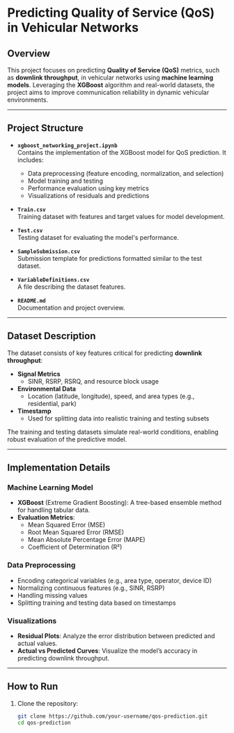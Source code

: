 

# Predicting Quality of Service (QoS) in Vehicular Networks

## Overview
This project focuses on predicting **Quality of Service (QoS)** metrics, such as **downlink throughput**, in vehicular networks using **machine learning models**. Leveraging the **XGBoost** algorithm and real-world datasets, the project aims to improve communication reliability in dynamic vehicular environments.

---

## Project Structure

- **`xgboost_networking_project.ipynb`**  
   Contains the implementation of the XGBoost model for QoS prediction. It includes:
   - Data preprocessing (feature encoding, normalization, and selection)
   - Model training and testing
   - Performance evaluation using key metrics
   - Visualizations of residuals and predictions

- **`Train.csv`**  
   Training dataset with features and target values for model development.

- **`Test.csv`**  
   Testing dataset for evaluating the model's performance.

- **`SampleSubmission.csv`**  
   Submission template for predictions formatted similar to the test dataset.

- **`VariableDefinitions.csv`**  
   A file describing the dataset features.

- **`README.md`**  
   Documentation and project overview.

---

## Dataset Description

The dataset consists of key features critical for predicting **downlink throughput**:
- **Signal Metrics**  
   - SINR, RSRP, RSRQ, and resource block usage  
- **Environmental Data**  
   - Location (latitude, longitude), speed, and area types (e.g., residential, park)  
- **Timestamp**  
   - Used for splitting data into realistic training and testing subsets  

The training and testing datasets simulate real-world conditions, enabling robust evaluation of the predictive model.

---

## Implementation Details

### Machine Learning Model
- **XGBoost** (Extreme Gradient Boosting): A tree-based ensemble method for handling tabular data.
- **Evaluation Metrics**:  
  - Mean Squared Error (MSE)  
  - Root Mean Squared Error (RMSE)  
  - Mean Absolute Percentage Error (MAPE)  
  - Coefficient of Determination (R²)  

### Data Preprocessing
- Encoding categorical variables (e.g., area type, operator, device ID)  
- Normalizing continuous features (e.g., SINR, RSRP)  
- Handling missing values  
- Splitting training and testing data based on timestamps  

### Visualizations
- **Residual Plots**: Analyze the error distribution between predicted and actual values.  
- **Actual vs Predicted Curves**: Visualize the model’s accuracy in predicting downlink throughput.  

---

## How to Run

1. Clone the repository:  
   ```bash
   git clone https://github.com/your-username/qos-prediction.git
   cd qos-prediction

